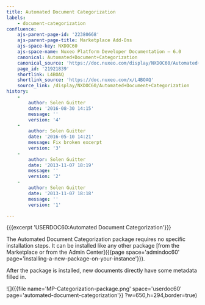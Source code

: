 ```yaml
---
title: Automated Document Categorization
labels:
    - document-categorization
confluence:
    ajs-parent-page-id: '22380668'
    ajs-parent-page-title: Marketplace Add-Ons
    ajs-space-key: NXDOC60
    ajs-space-name: Nuxeo Platform Developer Documentation — 6.0
    canonical: Automated+Document+Categorization
    canonical_source: 'https://doc.nuxeo.com/display/NXDOC60/Automated+Document+Categorization'
    page_id: '21921839'
    shortlink: L4BOAQ
    shortlink_source: 'https://doc.nuxeo.com/x/L4BOAQ'
    source_link: /display/NXDOC60/Automated+Document+Categorization
history:
    - 
        author: Solen Guitter
        date: '2016-08-30 14:15'
        message: ''
        version: '4'
    - 
        author: Solen Guitter
        date: '2016-05-10 14:21'
        message: Fix broken excerpt
        version: '3'
    - 
        author: Solen Guitter
        date: '2013-11-07 18:19'
        message: ''
        version: '2'
    - 
        author: Solen Guitter
        date: '2013-11-07 18:18'
        message: ''
        version: '1'

---
```

{{{excerpt 'USERDOC60:Automated Document Categorization'}}}

The Automated Document Categorization package requires no specific installation steps. It can be installed like any other package [from the Marketplace or from the Admin Center]({{page space='admindoc60' page='installing-a-new-package-on-your-instance'}}).

After the package is installed, new documents directly have some metadata filled in.

![]({{file name='MP-Categorization-package.png' space='userdoc60' page='automated-document-categorization'}} ?w=650,h=294,border=true)

&nbsp;